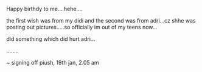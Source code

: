 Happy birthdy to me....hehe....

the first wish was from my didi and the second was from adri...cz shhe was posting out pictures.....so officially im out of my teens now...

did something which did hurt adri...

........


~ signing off piush, 19th jan, 2.05 am